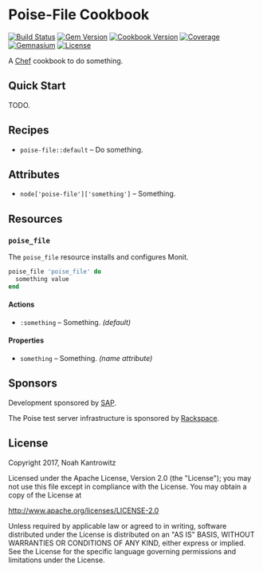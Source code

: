 # Poise-File Cookbook

[![Build Status](https://img.shields.io/travis/poise/poise-file.svg)](https://travis-ci.org/poise/poise-file)
[![Gem Version](https://img.shields.io/gem/v/poise-file.svg)](https://rubygems.org/gems/poise-file)
[![Cookbook Version](https://img.shields.io/cookbook/v/poise-file.svg)](https://supermarket.chef.io/cookbooks/poise-file)
[![Coverage](https://img.shields.io/codecov/c/github/poise/poise-file.svg)](https://codecov.io/github/poise/poise-file)
[![Gemnasium](https://img.shields.io/gemnasium/poise/poise-file.svg)](https://gemnasium.com/poise/poise-file)
[![License](https://img.shields.io/badge/license-Apache_2-blue.svg)](https://www.apache.org/licenses/LICENSE-2.0)

A [Chef](https://www.chef.io/) cookbook to do something.

## Quick Start

TODO.

## Recipes

* `poise-file::default` – Do something.

## Attributes

* `node['poise-file']['something']` – Something.

## Resources

### `poise_file`

The `poise_file` resource installs and configures Monit.

```ruby
poise_file 'poise_file' do
  something value
end
```

#### Actions

* `:something` – Something. *(default)*

#### Properties

* `something` – Something. *(name attribute)*

## Sponsors

Development sponsored by [SAP](https://www.sap.com/).

The Poise test server infrastructure is sponsored by [Rackspace](https://rackspace.com/).

## License

Copyright 2017, Noah Kantrowitz

Licensed under the Apache License, Version 2.0 (the "License");
you may not use this file except in compliance with the License.
You may obtain a copy of the License at

http://www.apache.org/licenses/LICENSE-2.0

Unless required by applicable law or agreed to in writing, software
distributed under the License is distributed on an "AS IS" BASIS,
WITHOUT WARRANTIES OR CONDITIONS OF ANY KIND, either express or implied.
See the License for the specific language governing permissions and
limitations under the License.
